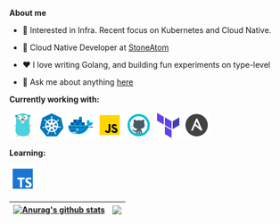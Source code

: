 **About me**

- 🧐 Interested in Infra. Recent focus on Kubernetes and Cloud Native.

- 💼 Cloud Native Developer at [StoneAtom](http://stoneatom.com/)

- ❤️ I love writing Golang, and building fun experiments on type-level

- 💬 Ask me about anything [here](https://github.com/shuoshadow/shuoshadow/issues)

**Currently working with:**

<a href="https://golang.org/" title="Golang"><img src="icons/icons8-golang-48.png" /></a>
<a href="https://kubernetes.io/" title="Kubernetes"><img src="icons/icons8-kubernetes-48.png" /></a>
<a href="https://www.docker.com/" title="Docker"><img src="icons/icons8-docker-48.png" /></a>
<a href="https://www.javascript.com/" title="JavaScript"><img src="icons/icons8-javascript-48.png" /></a>
<a href="https://github.com/" title="GitHub"><img src="icons/icons8-github-48.png" /></a>
<a href="https://www.terraform.io/" title="Terraform"><img src="icons/icons8-terraform-48.png" /></a>
<a href="https://www.ansible.com/" title="Ansible"><img src="icons/icons8-ansible-48.png" /></a>

**Learning:**

<a href="https://www.typescriptlang.org/" title="TypeScript"><img src="icons/icons8-typescript-48.png" /></a>

| <a href="https://github.com/anuraghazra/github-readme-stats"><img align="center" src="https://github-readme-stats.vercel.app/api?username=shuoshadow&show_icons=true&include_all_commits=true&theme=buefy&hide_border=true" alt="Anurag's github stats" /></a> | <a href="https://github.com/anuraghazra/github-readme-stats"><img align="center" src="https://github-readme-stats.vercel.app/api/top-langs/?username=shuoshadow&layout=compact&theme=buefy&hide_border=true" /></a> |
| ------------- | ------------- |

